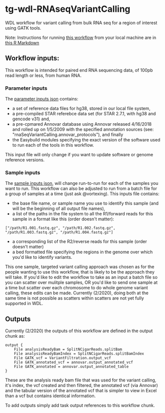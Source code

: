 # tg-wdl-RNAseqVariantCalling
WDL workflow for variant calling from bulk RNA seq for a region of interest using GATK tools.  

Note:  Instructions for running [this workflow](https://github.com/FredHutch/tg-wdl-RNAseqVariantCalling/blob/master/fh-gatk4-rnaseqvariant.wdl) from your local machine are in [this R Markdown](https://github.com/FredHutch/tg-wdl-RNAseqVariantCalling/blob/master/manifestPrep.Rmd)

## Workflow inputs:
This workflow is intended for paired end RNA sequencing data, of 100pb read length or less, from human RNA.  

### Parameter inputs
The [parameter inputs json](https://github.com/FredHutch/tg-wdl-RNAseqVariantCalling/blob/master/rna-variant-gizmo-parameters.json) contains: 
- a set of reference data files for hg38, stored in our local file system, 
- a pre-compiled STAR referebce data set (for STAR 2.7.1, with hg38 and gencode v31) and,
- a pre-cpmared Annovar database using Annovar released 4/16/2018 and rolled up on 1/5/2009 with the specified annotation sources (see: "rnaSeqVariantCalling.annovar_protocols"), and finally
- the Easybuild modules specifying the exact version of the software used to run each of the tools in this workflow.  

This input file will only change if you want to update software or genome reference versions.

### Sample inputs
The [sample inputs json](https://github.com/FredHutch/tg-wdl-RNAseqVariantCalling/blob/master/rna-variant-gizmo-sample.json), will change run-to-run for each of the samples you want to run. This workflow can also be adjusted to run from a batch file for a group of samples at a time (just ask @vortexing).  This inputs file contains:

- the base file name, or sample name you use to identify this sample (and will be the beginning of all output file names),
- a list of the paths in the file system to all the R1/forward reads for this sample in a format like this (order doesn't matter):
```
["/path/R1.001.fastq.gz", "/path/R1.002.fastq.gz",  "/path/R1.003.fastq.gz", "/path/R1.004.fastq.gz"]
```
- a corresponding list of the R2/reverse reads for this sample (order doesn't matter)
- a bed formatted file specifying the regions in the genome over which you'd like to identify variants.  

This one sample, targeted variant calling approach was chosen as for the people wanting to use this workflow, that is likely to be the approach they will take.  If you'd like to edit the workflow to take as an input a batch file so you can scatter over mulitple samples, OR you'd like to send one sample at a time but scatter over each chromosome to do whole genome variant calling, these edits can be made.  Currently (2/2020), doing both at the same time is not possible as scatters within scatters are not yet fully supported in WDL. 


## Outputs
Currently (2/2020) the outputs of this workflow are defined in the output chunk as:
```
output {
    File analysisReadyBam = SplitNCigarReads.splitBam
    File analysisReadyBamIndex = SplitNCigarReads.splitBamIndex
    File GATK_vcf = VariantFiltration.output_vcf
    File GATK_annotated_vcf = annovar.output_annotated_vcf
    File GATK_annotated = annovar.output_annotated_table
}
```
These are the analysis ready bam file that was used for the variant calling, it's index, the vcf created and then filtered, the annotated vcf (via Annovar) and the tabular version of the annotated vcf that is simpler to view in Excel than a vcf but contains identical information.

To add outputs simply add task output references to this workflow chunk. 
